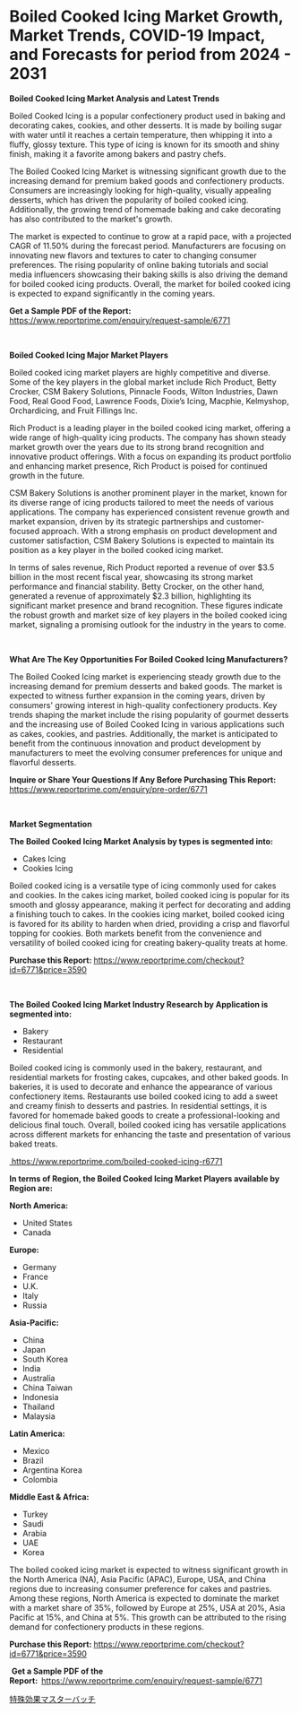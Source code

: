 <p><h1>Boiled Cooked Icing Market Growth, Market Trends, COVID-19 Impact, and Forecasts for period from 2024 - 2031</h1></p><p><strong>Boiled Cooked Icing Market Analysis and Latest Trends</strong></p>
<p><p>Boiled Cooked Icing is a popular confectionery product used in baking and decorating cakes, cookies, and other desserts. It is made by boiling sugar with water until it reaches a certain temperature, then whipping it into a fluffy, glossy texture. This type of icing is known for its smooth and shiny finish, making it a favorite among bakers and pastry chefs.</p><p>The Boiled Cooked Icing Market is witnessing significant growth due to the increasing demand for premium baked goods and confectionery products. Consumers are increasingly looking for high-quality, visually appealing desserts, which has driven the popularity of boiled cooked icing. Additionally, the growing trend of homemade baking and cake decorating has also contributed to the market's growth.</p><p>The market is expected to continue to grow at a rapid pace, with a projected CAGR of 11.50% during the forecast period. Manufacturers are focusing on innovating new flavors and textures to cater to changing consumer preferences. The rising popularity of online baking tutorials and social media influencers showcasing their baking skills is also driving the demand for boiled cooked icing products. Overall, the market for boiled cooked icing is expected to expand significantly in the coming years.</p></p>
<p><strong>Get a Sample PDF of the Report:&nbsp;</strong> <a href="https://www.reportprime.com/enquiry/request-sample/6771">https://www.reportprime.com/enquiry/request-sample/6771</a></p>
<p>&nbsp;</p>
<p><strong>Boiled Cooked Icing Major Market Players</strong></p>
<p><p>Boiled cooked icing market players are highly competitive and diverse. Some of the key players in the global market include Rich Product, Betty Crocker, CSM Bakery Solutions, Pinnacle Foods, Wilton Industries, Dawn Food, Real Good Food, Lawrence Foods, Dixie’s Icing, Macphie, Kelmyshop, Orchardicing, and Fruit Fillings Inc.</p><p>Rich Product is a leading player in the boiled cooked icing market, offering a wide range of high-quality icing products. The company has shown steady market growth over the years due to its strong brand recognition and innovative product offerings. With a focus on expanding its product portfolio and enhancing market presence, Rich Product is poised for continued growth in the future.</p><p>CSM Bakery Solutions is another prominent player in the market, known for its diverse range of icing products tailored to meet the needs of various applications. The company has experienced consistent revenue growth and market expansion, driven by its strategic partnerships and customer-focused approach. With a strong emphasis on product development and customer satisfaction, CSM Bakery Solutions is expected to maintain its position as a key player in the boiled cooked icing market.</p><p>In terms of sales revenue, Rich Product reported a revenue of over $3.5 billion in the most recent fiscal year, showcasing its strong market performance and financial stability. Betty Crocker, on the other hand, generated a revenue of approximately $2.3 billion, highlighting its significant market presence and brand recognition. These figures indicate the robust growth and market size of key players in the boiled cooked icing market, signaling a promising outlook for the industry in the years to come.</p></p>
<p>&nbsp;</p>
<p><strong>What Are The Key Opportunities For Boiled Cooked Icing Manufacturers?</strong></p>
<p><p>The Boiled Cooked Icing market is experiencing steady growth due to the increasing demand for premium desserts and baked goods. The market is expected to witness further expansion in the coming years, driven by consumers' growing interest in high-quality confectionery products. Key trends shaping the market include the rising popularity of gourmet desserts and the increasing use of Boiled Cooked Icing in various applications such as cakes, cookies, and pastries. Additionally, the market is anticipated to benefit from the continuous innovation and product development by manufacturers to meet the evolving consumer preferences for unique and flavorful desserts.</p></p>
<p><strong>Inquire or Share Your Questions If Any Before Purchasing This Report:</strong> <a href="https://www.reportprime.com/enquiry/pre-order/6771">https://www.reportprime.com/enquiry/pre-order/6771</a></p>
<p>&nbsp;</p>
<p><strong>Market Segmentation</strong></p>
<p><strong>The Boiled Cooked Icing Market Analysis by types is segmented into:</strong></p>
<p><ul><li>Cakes Icing</li><li>Cookies Icing</li></ul></p>
<p><p>Boiled cooked icing is a versatile type of icing commonly used for cakes and cookies. In the cakes icing market, boiled cooked icing is popular for its smooth and glossy appearance, making it perfect for decorating and adding a finishing touch to cakes. In the cookies icing market, boiled cooked icing is favored for its ability to harden when dried, providing a crisp and flavorful topping for cookies. Both markets benefit from the convenience and versatility of boiled cooked icing for creating bakery-quality treats at home.</p></p>
<p><strong>Purchase this Report:&nbsp;</strong><a href="https://www.reportprime.com/checkout?id=6771&price=3590">https://www.reportprime.com/checkout?id=6771&price=3590</a></p>
<p>&nbsp;</p>
<p><strong>The Boiled Cooked Icing Market Industry Research by Application is segmented into:</strong></p>
<p><ul><li>Bakery</li><li>Restaurant</li><li>Residential</li></ul></p>
<p><p>Boiled cooked icing is commonly used in the bakery, restaurant, and residential markets for frosting cakes, cupcakes, and other baked goods. In bakeries, it is used to decorate and enhance the appearance of various confectionery items. Restaurants use boiled cooked icing to add a sweet and creamy finish to desserts and pastries. In residential settings, it is favored for homemade baked goods to create a professional-looking and delicious final touch. Overall, boiled cooked icing has versatile applications across different markets for enhancing the taste and presentation of various baked treats.</p></p>
<p><a href="https://www.reportprime.com/boiled-cooked-icing-r6771">&nbsp;https://www.reportprime.com/boiled-cooked-icing-r6771</a></p>
<p><strong>In terms of Region, the Boiled Cooked Icing Market Players available by Region are:</strong></p>
<p>
    <p> <strong> North America: </strong>
        <ul>
            <li>United States</li>
            <li>Canada</li>
        </ul>
        </p> 
    <p> <strong> Europe: </strong>
        <ul>
            <li>Germany</li>
            <li>France</li>
            <li>U.K.</li>
            <li>Italy</li>
            <li>Russia</li>
        </ul>
        </p> 
    <p> <strong> Asia-Pacific: </strong>
        <ul>
            <li>China</li>
            <li>Japan</li>
            <li>South Korea</li>
            <li>India</li>
            <li>Australia</li>
            <li>China Taiwan</li>
            <li>Indonesia</li>
            <li>Thailand</li>
            <li>Malaysia</li>
        </ul>
        </p> 
    <p> <strong> Latin America: </strong>
        <ul>
            <li>Mexico</li>
            <li>Brazil</li>
            <li>Argentina Korea</li>
            <li>Colombia</li>
        </ul>
        </p> 
    <p> <strong> Middle East & Africa: </strong>
        <ul>
            <li>Turkey</li>
            <li>Saudi</li>
            <li>Arabia</li>
            <li>UAE</li>
            <li>Korea</li>
        </ul>
    </p>
    </p>
<p><p>The boiled cooked icing market is expected to witness significant growth in the North America (NA), Asia Pacific (APAC), Europe, USA, and China regions due to increasing consumer preference for cakes and pastries. Among these regions, North America is expected to dominate the market with a market share of 35%, followed by Europe at 25%, USA at 20%, Asia Pacific at 15%, and China at 5%. This growth can be attributed to the rising demand for confectionery products in these regions.</p></p>
<p><strong>Purchase this Report: </strong><a href="https://www.reportprime.com/checkout?id=6771&price=3590">https://www.reportprime.com/checkout?id=6771&price=3590</a></p>
<p>&nbsp;<strong>Get a Sample PDF of the Report:&nbsp;&nbsp;</strong><a href="https://www.reportprime.com/enquiry/request-sample/6771">https://www.reportprime.com/enquiry/request-sample/6771</a></p>
<p><strong></strong></p>
<p><p><a href="https://github.com/schmahlson/Market-Research-Report-List-1/blob/main/573428920079.md">特殊効果マスターバッチ</a></p></p>